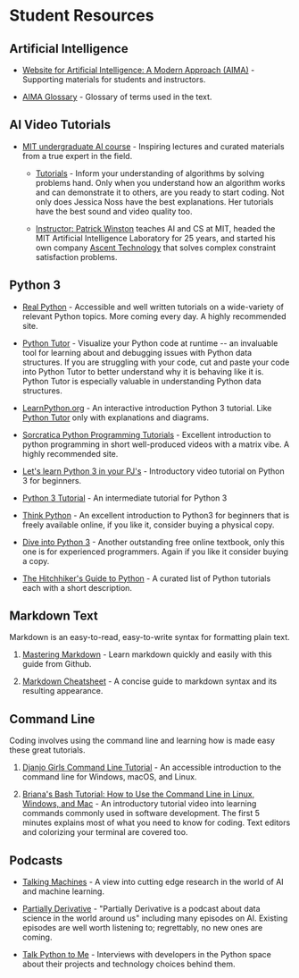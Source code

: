 # Student Resources

## Artificial Intelligence

* [Website for Artificial Intelligence: A Modern Approach (AIMA)](http://aima.cs.berkeley.edu/) - Supporting materials for students and instructors.

* [AIMA Glossary](https://github.com/aimacode/aima-glossary) - Glossary of terms used in the text.

## AI Video Tutorials

* [MIT undergraduate AI course](https://ocw.mit.edu/courses/electrical-engineering-and-computer-science/6-034-artificial-intelligence-fall-2010/) - Inspiring lectures and curated materials from a true expert in the field.

  * [Tutorials](https://www.youtube.com/playlist?list=PLxymR0ZPfMmV-vGtvhvTeWHIcnh-bTjDI) - Inform your understanding of algorithms by solving problems hand.  Only when you understand how an algorithm works and can demonstrate it to others, are you ready to start coding. Not only does Jessica Noss have the best explanations.  Her tutorials have the best sound and video quality too.  
  
  * [Instructor: Patrick Winston](https://people.csail.mit.edu/phw/) teaches AI and CS at MIT, headed the MIT Artificial Intelligence Laboratory for 25 years, and started his own company [Ascent Technology](http://www.ascent.com/) that solves complex constraint satisfaction problems.

## Python 3

* [Real Python](https://realpython.com/) - Accessible and well written tutorials on a wide-variety of relevant Python topics.  More coming every day.  A highly recommended site.

* [Python Tutor](http://pythontutor.com/) - Visualize your Python code at runtime -- an invaluable tool for learning about and debugging issues with Python data structures.  If you are struggling with your code, cut and paste your code into Python Tutor to better understand why it is behaving like it is.  Python Tutor is especially valuable in understanding Python data structures.

* [LearnPython.org](https://www.learnpython.org/) - An interactive introduction Python 3 tutorial.  Like [Python Tutor](http://pythontutor.com/) only with explanations and diagrams.
  
* [Sorcratica Python Programming Tutorials](https://www.youtube.com/playlist?list=PLi01XoE8jYohWFPpC17Z-wWhPOSuh8Er-) - Excellent introduction to python programming in short well-produced videos with a matrix vibe.  A highly recommended site.

* [Let's learn Python 3 in your PJ's](https://youtu.be/7t_Zjh1pXgY) - Introductory video tutorial on Python 3 for beginners.

* [Python 3 Tutorial](https://www.python-course.eu/python3_course.php) - An intermediate tutorial for Python 3

* [Think Python](http://greenteapress.com/wp/think-python-2e/) - An excellent introduction to Python3 for beginners that is freely available online, if you like it, consider buying a physical copy.

* [Dive into Python 3](http://www.diveintopython3.net/) - Another outstanding free online textbook, only this one is for experienced programmers. Again if you like it consider buying a copy.

* [The Hitchhiker's Guide to Python](http://docs.python-guide.org/en/latest/intro/learning/) - A curated list of Python tutorials each with a short description.

## Markdown Text

Markdown is an easy-to-read, easy-to-write syntax for formatting plain text.

1. [Mastering Markdown](https://guides.github.com/features/mastering-markdown/) - Learn markdown quickly and easily with this guide from Github.

1. [Markdown Cheatsheet](https://github.com/adam-p/markdown-here/wiki/Markdown-Cheatsheet) - A concise guide to markdown syntax and its resulting appearance.

## Command Line

Coding involves using the command line and learning how is made easy these great tutorials.

1. [Djanjo Girls Command Line Tutorial](https://tutorial.djangogirls.org/en/intro_to_command_line/) - An accessible introduction to the command line for Windows, macOS, and Linux.

1. [Briana's Bash Tutorial: How to Use the Command Line in Linux, Windows, and Mac](https://youtu.be/BFMyUgF6I8Y) - An introductory tutorial video into learning commands commonly used in software development.  The first 5 minutes explains most of what you need to know for coding.  Text editors and colorizing your terminal are covered too.

## Podcasts

* [Talking Machines](https://www.thetalkingmachines.com/) - A view into cutting edge research in the world of AI and machine learning.  

* [Partially Derivative](http://partiallyderivative.com/) - "Partially Derivative is a podcast about data science in the world around us" including many episodes on AI.  Existing episodes are well worth listening to; regrettably, no new ones are coming.

* [Talk Python to Me](https://talkpython.fm/) - Interviews with developers in the Python space about their projects and technology choices behind them.
